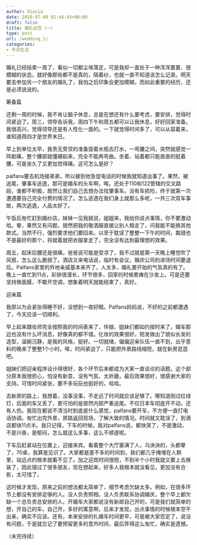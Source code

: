 ```yaml
---
author: Xiaxia
date: 2010-07-09 02:44:43+00:00
draft: false
title: 婚礼纪念（一）
type: post
url: /wedding_1/
categories:
- 平淡生活
---
```


婚礼已经结束一周了，看似一切都尘埃落定，可是我却一直处于一种浑浑噩噩、很模糊的状态，就好像那些都不是真的，隔着纱，也就一直不知道该怎么记录。明天要去参加另一个朋友的婚礼了，我怕之后印象会更加模糊，而如此重要的经历，还是必须说说的。

 

筹备篇

 

还剩一周的时候，我不肯让脑子休息，总是在想还有什么要考虑，要安排，觉得时间紧迫了。周三，领导告诉我，周四下午和周五都可以让我休息，好好回家准备。我很高兴，觉得领导还是有人性化一面的。一下就觉得时间多了，可以从容着来，谁知道周四才是世界末日。

 

早上到单位太早，我责无旁贷的准备提着水瓶去打水，一弯腰之间，突然就感觉一阵剧痛，整个腰部就僵硬起来，完全不能再弯曲。坐着、站着都只能直直的挺着腰，可是坐久了又更加觉得痛。这可怎么是好？

 

palfans要去机场接弟弟，所以接到他急促电话的时候我就知道出事了。果然，被追尾，肇事车逃逸，那可是婚车的头车啊，唉。还处于110和122管辖的交叉路段，谁都不积极，居然让我们自己去想办法找肇事车。没有车损险，终于就第一次遭遇要自己完全付费的情况了。怎么逃逸在我们身上就那么多呢，一共三次双车事故，两次逃逸，人品太好了。

 

午饭后匆忙赶到婚纱店，妹妹一见我就说，姐姐来，我给你说点事情，你不要激动哈。晕，果然又有问题，居然把我的敬酒服直接让别人租走了，问我能不能换其他款式。当然不行，强烈要求他们要回来。以至于耽误了整整一下午的时间，裁缝也不是最好的那个，将就着就把衣服拿走了，完全没有达到最理想的效果。

 

周五，起床后腰还是很痛，爸爸说可能是受凉了，我不过就是第一天晚上睡觉吹了风扇，怎么这么脆弱了。酒店又来电话说，临时有会议，婚庆公司的进场时间要退后。Palfans家里的外地亲戚基本来齐了，人太多，婚礼要开始的气氛真的有了。晚上一直忙到11点，彩排很漫长，环节很多，回家的时候累瘫在沙发上。可是还要坚持做面膜，不敢开空调，想象着明天就能结束了，真好。

 

迎亲篇

 

我原以为会紧张得睡不好，没想到一夜好眠。Palfans妈妈说，不好的之前都遭遇了，今天应该一切顺利。

 

早上起来跟妆师完全按照我的时间表来了，伴娘、姐妹们都如约按时来了，婚车那边也没有什么坏消息，好像真的都不错。化妆的效果很好，短发做出了貌似长发的造型，温婉沉静，是我的风格，挺好。一切就绪，偏偏迎亲队伍一直不到，出乎意料的晚来了整整1个小时。唉，时间紧迫了，只能把外景路线缩短，就在新房逛逛吧。

 

姐妹们把迎亲程序设计得很好，各个环节后来都成为大家一直谈论的话题。这个部分原本我很担心，怕没有新意、没有气氛、太折磨，最后效果很好，很感谢大家的支持。可惜时间紧张，要不多玩玩也挺好的，哈哈。

 

去新房的路上，我想着，没事没事，不走远了时间就应该足够了。哪知道刚过红绿灯，后面的车又丢了，更可怕的是居然内部严重追尾。不仅日本车彻底开不动，还有人伤。我现在都说不清当时到底是什么感觉，palfans要开车，不方便一直打电话协调。匆忙出完外景，原路返回现场，了解大致的情况。时间就又耽误了，到酒店都快11点半。我只记得，下车的时候，我对palfans说，都快哭了，不是激动，不是兴奋，是郁闷，怎么就这么多事，这么不顺遂呢。

 

下车后赶紧站在位置上，迎接来宾。看着整个大厅塞满了人，乌泱泱的，头都晕了，70桌，我算是见识了。大家都是差不多的时间到，我们都几乎掩埋在人群里，站远点的根本就看不见了。加之迎宾时间很短，不到半个小时我就又要上去换装了，因此错过了很多朋友，现在想起来，好多人我根本就没看见，更加没有合影，太可惜了。

 

这时候才发现，原来之前的想法都太简单了，细节考虑欠缺太多。例如，在很多环节上都没有安排足够的人。没人负责照相，没人负责联系协调婚庆，整个早上都欠缺一个总负责总安排的人。开婚车大家都说没有新郎自己开的，可是我们就简单的想，开自己的车，自己开，多好的寓意啊，后来才发现，出点事情的时候根本空不出来，确实不应该。还有，本来安排的扎婚车时间更早，可是被大家否定了，说没有问题，于是就忘记了要预留更多的意外时间，最后弄得这么匆忙，确实是遗憾。

 

（未完待续）
